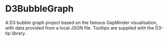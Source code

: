 # D3BubbleGraph  

A D3 bubble graph project based on the famous GapMinder visualisation, with data provided from a local JSON file. Tooltips are supplied with the D3-tip library.
